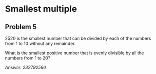 # Smallest multiple
## Problem 5
2520 is the smallest number that can be divided by each of the numbers from 1 to 10 without any remainder.

What is the smallest positive number that is evenly divisible by all the numbers from 1 to 20?

*Answer: 232792560*
